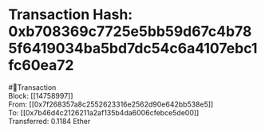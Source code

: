 
Transaction Hash: 0xb708369c7725e5bb59d67c4b785f6419034ba5bd7dc54c6a4107ebc1fc60ea72
====================================================================================
  
#💸Transaction  
Block: [[14758997]]  
From: [[0x7f268357a8c2552623316e2562d90e642bb538e5]]  
To: [[0x7b46d4c2126211a2af135b4da6006cfebce5de00]]  
Transferred: 0.1184 Ether